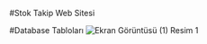 #Stok Takip Web Sitesi


#Database Tabloları 
![Ekran Görüntüsü (1)](https://github.com/user-attachments/assets/4f57dd41-0686-4a12-9612-16f09cdd3b0b)
Resim 1

